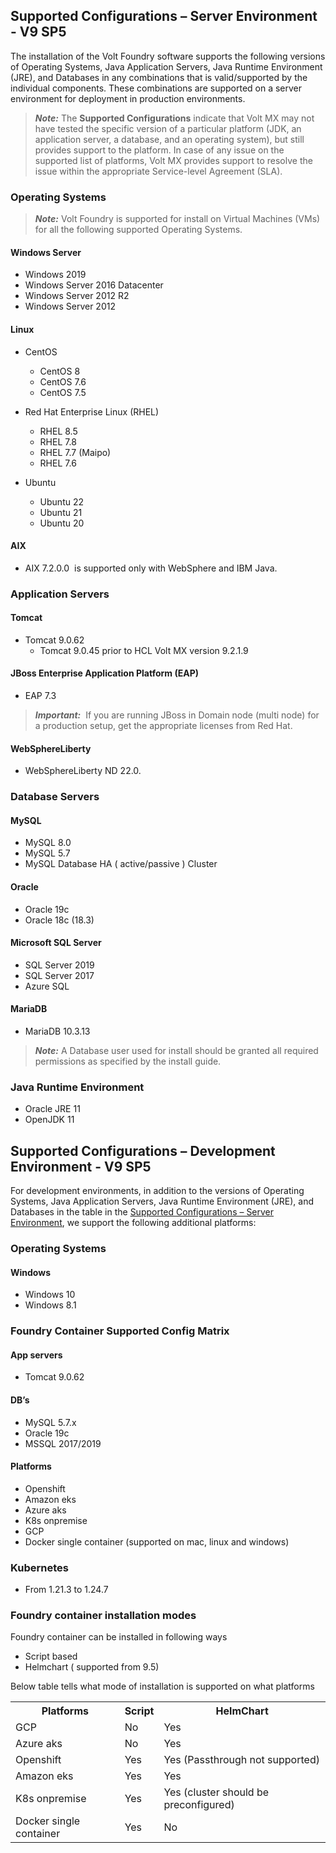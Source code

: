                             


Supported Configurations – Server Environment - V9 SP5
------------------------------------------------------

The installation of the Volt Foundry software supports the following versions of Operating Systems, Java Application Servers, Java Runtime Environment (JRE), and Databases in any combinations that is valid/supported by the individual components. These combinations are supported on a server environment for deployment in production environments.

> **_Note:_** The **Supported Configurations** indicate that Volt MX may not have tested the specific version of a particular platform (JDK, an application server, a database, and an operating system), but still provides support to the platform. In case of any issue on the supported list of platforms, Volt MX provides support to resolve the issue within the appropriate Service-level Agreement (SLA).

### Operating Systems

> **_Note:_** Volt Foundry is supported for install on Virtual Machines (VMs) for all the following supported Operating Systems.


#### **Windows Server**

*   Windows 2019
*   Windows Server 2016 Datacenter
*   Windows Server 2012 R2
*   Windows Server 2012

#### Linux

*   CentOS

    *   CentOS 8
    *   CentOS 7.6
    *   CentOS 7.5

*   Red Hat Enterprise Linux (RHEL)
    
    *   RHEL 8.5
    *   RHEL 7.8
    *   RHEL 7.7 (Maipo)
    *   RHEL 7.6

*   Ubuntu

    *   Ubuntu 22
    *   Ubuntu 21
    *   Ubuntu 20

#### AIX

*   AIX 7.2.0.0  is supported only with WebSphere and IBM Java.

### Application Servers


#### **Tomcat**

*   Tomcat 9.0.62
    *   Tomcat 9.0.45 prior to HCL Volt MX version 9.2.1.9


#### JBoss Enterprise Application Platform (EAP)

*   EAP 7.3

> **_Important:_**  If you are running JBoss in Domain node (multi node) for a production setup, get the appropriate licenses from Red Hat.


#### **WebSphereLiberty**

*   WebSphereLiberty ND 22.0.


### Database Servers

#### MySQL

*   MySQL 8.0
*   MySQL 5.7
*   MySQL Database HA ( active/passive ) Cluster


#### Oracle

*   Oracle 19c
*   Oracle 18c (18.3)

#### Microsoft SQL Server

*   SQL Server 2019
*   SQL Server 2017
*   Azure SQL


#### MariaDB

*   MariaDB 10.3.13

> **_Note:_** A Database user used for install should be granted all required permissions as specified by the install guide.

### Java Runtime Environment

*   Oracle JRE 11
*   OpenJDK 11


Supported Configurations – Development Environment - V9 SP5
-----------------------------------------------------------

For development environments, in addition to the versions of Operating Systems, Java Application Servers, Java Runtime Environment (JRE), and Databases in the table in the [Supported Configurations – Server Environment](Supported_Config_Server_EnvV9.md#supported-configurations-server-environment-v9), we support the following additional platforms:

### Operating Systems

#### Windows

*   Windows 10
*   Windows 8.1

### Foundry Container Supported Config Matrix 

#### App servers 

* Tomcat 9.0.62 

#### DB’s 

* MySQL 5.7.x 
* Oracle 19c 
* MSSQL 2017/2019 

#### Platforms 

* Openshift 
* Amazon eks 
* Azure aks 
* K8s onpremise 
* GCP 
* Docker single container (supported on mac, linux and windows) 

### Kubernetes 

* From 1.21.3 to 1.24.7 

### Foundry container installation modes 

Foundry container can be installed in following ways 

* Script based 
* Helmchart ( supported from 9.5) 

Below table tells what mode of installation is supported on what platforms 

<html>
<head>
<style>
table {
}
</style>
</head>
<body>
<table>
  <tr>
    <th>Platforms</th>
    <th>Script </th>
    <th>HelmChart</th>
  </tr>
  <tr>
    <td>GCP</td>
    <td>No</td>
    <td>Yes</td>
  </tr>
  <tr>
    <td>Azure aks</td>
    <td>No</td>
    <td>Yes</td>
  </tr>
  <tr>
    <td>Openshift</td>
    <td>Yes</td>
    <td>Yes (Passthrough not supported)</td>
  </tr>
  <tr>
    <td>Amazon eks</td>
    <td>Yes</td>
    <td>Yes</td>
  </tr>
  <tr>
    <td>K8s onpremise</td>
    <td>Yes</td>
    <td>Yes (cluster should be preconfigured)</td>
  </tr>
  <tr>
    <td>Docker single container</td>
    <td>Yes</td>
    <td>No</td>
  </tr>
</table>
</body>
</html>
